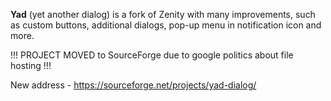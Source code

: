 **Yad** (yet another dialog) is a fork of Zenity with many improvements, such as custom buttons, additional dialogs, pop-up menu in notification icon and more.

!!! PROJECT MOVED to SourceForge due to google politics about file hosting !!!

New address - https://sourceforge.net/projects/yad-dialog/